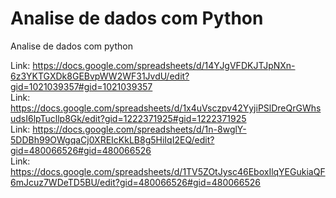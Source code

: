 # Analise de dados com Python
Analise de dados com python

Link: https://docs.google.com/spreadsheets/d/14YJgVFDKJTJpNXn-6z3YKTGXDk8GEBvpWW2WF31JvdU/edit?gid=1021039357#gid=1021039357<br>
Link: https://docs.google.com/spreadsheets/d/1x4uVsczpv42YyjiPSlDreQrGWhsudsI6lpTucllp8Gk/edit?gid=1222371925#gid=1222371925<br>
Link: https://docs.google.com/spreadsheets/d/1n-8wglY-5DDBh99OWgqaCj0XREIcKkLB8g5HiIqI2EQ/edit?gid=480066526#gid=480066526<br>
Link: https://docs.google.com/spreadsheets/d/1TV5ZOtJysc46EboxIlqYEGukiaQF6mJcuz7WDeTD5BU/edit?gid=480066526#gid=480066526<br>
